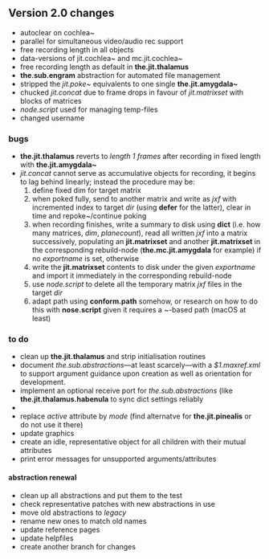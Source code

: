 ## Version 2.0 changes

* autoclear on cochlea~
* parallel for simultaneous video/audio rec support
* free recording length in all objects
* data-versions of jit.cochlea~ and mc.jit.cochlea~
* free recording length as default in **the.jit.thalamus**
* **the.sub.engram** abstraction for automated file management
* stripped the _jit.poke~_ equivalents to one single **the.jit.amygdala~**
* chucked _jit.concat_ due to frame drops in favour of _jit.matrixset_ with blocks of matrices
* _node.script_ used for managing temp-files
* changed username

### bugs

* **the.jit.thalamus** reverts to _length 1 frames_ after recording in fixed length with **the.jit.amygdala~**
* _jit.concat_ cannot serve as accumulative objects for recording, it begins to lag behind linearly; instead the procedure may be:
  1. define fixed dim for target matrix
  1. when poked fully, send to another matrix and write as _jxf_ with incremented index to target _dir_ (using **defer** for the latter), clear in time and repoke~/continue poking
  1. when recording finishes, write a summary to disk using **dict** (i.e. how many matrices, _dim_, _planecount_), read all written _jxf_ into a matrix successively, populating an **jit.matrixset** and another **jit.matrixset** in the corresponding rebuild-node (**the.mc.jit.amygdala** for example) if no _exportname_ is set, otherwise
  1. write the **jit.matrixset** contents to disk under the given _exportname_ and import it immediately in the corresponding rebuild-node
  1. use _node.script_ to delete all the temporary matrix _jxf_ files in the target _dir_
    1. adapt path using **conform.path** somehow, or research on how to do this with **nose.script** given it requires a ~-based path (macOS at least)

### to do

* clean up **the.jit.thalamus** and strip initialisation routines
* document _the.sub.abstractions_—at least scarcely—with a _$1.maxref.xml_ to support argument guidance upon creation as well as orientation for development.
* implement an optional receive port for _the.sub.abstractions_ (like **the.jit.thalamus.habenula** to sync dict settings reliably
*
* replace _active_ attribute by _mode_ (find alternatve for **the.jit.pinealis** or do not use it there)
* update graphics
* create an idle, representative object for all children with their mutual attributes
* print error messages for unsupported arguments/attributes



#### abstraction renewal

* clean up all abstractions and put them to the test
* check representative patches with new abstractions in use
* move old abstractions to _legacy_
* rename new ones to match old names
* update reference pages
* update helpfiles
* create another branch for changes
